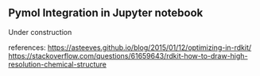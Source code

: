 ## Pymol Integration in Jupyter notebook

Under construction

references: https://asteeves.github.io/blog/2015/01/12/optimizing-in-rdkit/
https://stackoverflow.com/questions/61659643/rdkit-how-to-draw-high-resolution-chemical-structure